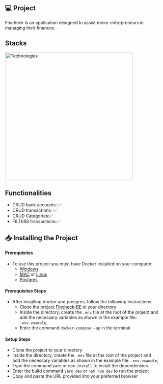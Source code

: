 ## 💻 Project 

Fincheck is an application designed to assist micro-entrepreneurs in managing their finances.

## Stacks
<img src="https://skillicons.dev/icons?i=html,css,javascript,typescript,docker,git,vue,vite,tailwindcss" width="415px" alt="Technologies" />

## Functionalities

- CRUD bank accounts: ✅
- CRUD transactions: ✅
- CRUD Categories:✅
- FILTERS transactions:✅

## 📥 Installing the Project

#### Prerequisites

- To use this project you must have Docker installed on your computer.
  - [Windows](https://docs.docker.com/windows/started)
  - [MAC](https://docs.docker.com/mac/started/) or [Linux](https://docs.docker.com/linux/started/)
  - [Postgres](https://www.docker.com/blog/how-to-use-the-postgres-docker-official-image/#Using-Docker-Compose)

#### Prerequisites Steps

- After installing docker and postgres, follow the following instructions:
  - Clone the project [Fincheck-BE](https://github.com/joao-souza-costa/Fincheck-BE) to your directory
  - Inside the directory, create the `.env` file at the root of the project and add the necessary variables as shown in the example file: `.env.example`;
  - Enter the command `docker-compose -up` in the terminal
 
#### Setup Steps

 - Clone the project to your directory
  - Inside the directory, create the `.env` file at the root of the project and add the necessary variables as shown in the example file: `.env.example`;
  - Type the command `yarn` or `npm install` to install the dependencies
  - Enter the build command `yarn dev` or `npm run dev` to run the project
  - Copy and paste the URL provided into your preferred browser
